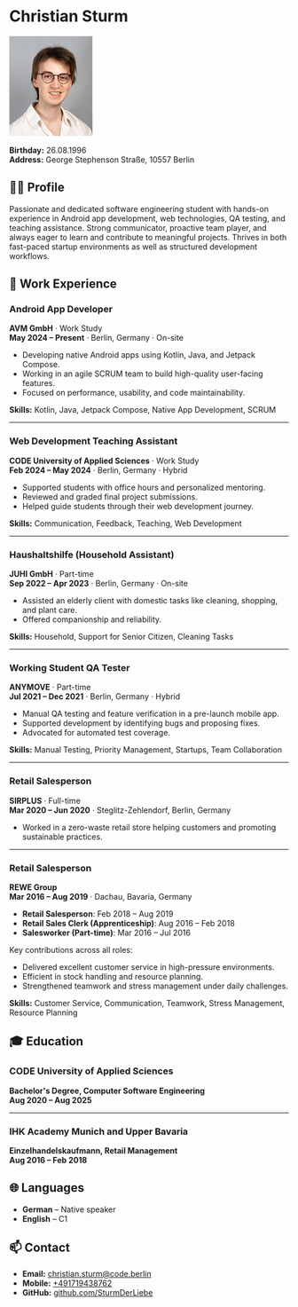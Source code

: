 # Christian Sturm

![Profile Picture](./Christian-Sturm-150x180.jpg)

**Birthday:** 26.08.1996  
**Address:** George Stephenson Straße, 10557 Berlin

## 🧑‍💻 Profile

Passionate and dedicated software engineering student with hands-on experience in Android app development, web technologies, QA testing, and teaching assistance. Strong communicator, proactive team player, and always eager to learn and contribute to meaningful projects. Thrives in both fast-paced startup environments as well as structured development workflows.

## 💼 Work Experience

### Android App Developer  
**AVM GmbH** · Work Study  
**May 2024 – Present** · Berlin, Germany · On-site

- Developing native Android apps using Kotlin, Java, and Jetpack Compose.
- Working in an agile SCRUM team to build high-quality user-facing features.
- Focused on performance, usability, and code maintainability.  

**Skills:** Kotlin, Java, Jetpack Compose, Native App Development, SCRUM

---

### Web Development Teaching Assistant  
**CODE University of Applied Sciences** · Work Study  
**Feb 2024 – May 2024** · Berlin, Germany · Hybrid

- Supported students with office hours and personalized mentoring.
- Reviewed and graded final project submissions.
- Helped guide students through their web development journey.  

**Skills:** Communication, Feedback, Teaching, Web Development

---

### Haushaltshilfe (Household Assistant)  
**JUHI GmbH** · Part-time  
**Sep 2022 – Apr 2023** · Berlin, Germany · On-site

- Assisted an elderly client with domestic tasks like cleaning, shopping, and plant care.
- Offered companionship and reliability.  

**Skills:** Household, Support for Senior Citizen, Cleaning Tasks

---

### Working Student QA Tester  
**ANYMOVE** · Part-time  
**Jul 2021 – Dec 2021** · Berlin, Germany · Hybrid

- Manual QA testing and feature verification in a pre-launch mobile app.
- Supported development by identifying bugs and proposing fixes.
- Advocated for automated test coverage.  

**Skills:** Manual Testing, Priority Management, Startups, Team Collaboration

---

### Retail Salesperson  
**SIRPLUS** · Full-time  
**Mar 2020 – Jun 2020** · Steglitz-Zehlendorf, Berlin, Germany

- Worked in a zero-waste retail store helping customers and promoting sustainable practices.

---

### Retail Salesperson  
**REWE Group**  
**Mar 2016 – Aug 2019** · Dachau, Bavaria, Germany

- **Retail Salesperson**: Feb 2018 – Aug 2019
- **Retail Sales Clerk (Apprenticeship)**: Aug 2016 – Feb 2018
- **Salesworker (Part-time)**: Mar 2016 – Jul 2016

Key contributions across all roles:

- Delivered excellent customer service in high-pressure environments.
- Efficient in stock handling and resource planning.
- Strengthened teamwork and stress management under daily challenges.  

**Skills:** Customer Service, Communication, Teamwork, Stress Management, Resource Planning

## 🎓 Education

### CODE University of Applied Sciences  
**Bachelor's Degree, Computer Software Engineering**  
**Aug 2020 – Aug 2025**

---

### IHK Academy Munich and Upper Bavaria  
**Einzelhandelskaufmann, Retail Management**  
**Aug 2016 – Feb 2018**

## 🌐 Languages

- **German** – Native speaker  
- **English** – C1

## 📫 Contact

- **Email:** [christian.sturm@code.berlin](mailto:christian.sturm@code.berlin)
- **Mobile:** [+491719438762](tel:+491719438762)  
- **GitHub:** [github.com/SturmDerLiebe](https://github.com/SturmDerLiebe)
